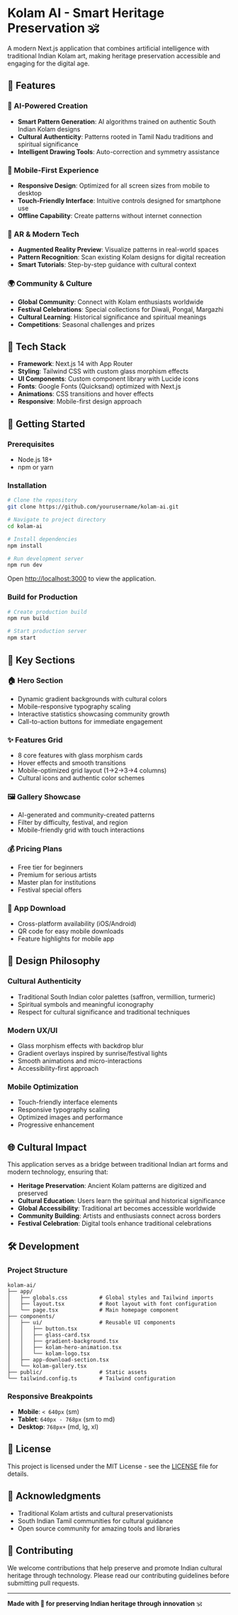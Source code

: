 # Kolam AI - Smart Heritage Preservation 🕉️

A modern Next.js application that combines artificial intelligence with traditional Indian Kolam art, making heritage preservation accessible and engaging for the digital age.

## 🌟 Features

### 🎨 AI-Powered Creation
- **Smart Pattern Generation**: AI algorithms trained on authentic South Indian Kolam designs
- **Cultural Authenticity**: Patterns rooted in Tamil Nadu traditions and spiritual significance
- **Intelligent Drawing Tools**: Auto-correction and symmetry assistance

### 📱 Mobile-First Experience
- **Responsive Design**: Optimized for all screen sizes from mobile to desktop
- **Touch-Friendly Interface**: Intuitive controls designed for smartphone use
- **Offline Capability**: Create patterns without internet connection

### 🔮 AR & Modern Tech
- **Augmented Reality Preview**: Visualize patterns in real-world spaces
- **Pattern Recognition**: Scan existing Kolam designs for digital recreation
- **Smart Tutorials**: Step-by-step guidance with cultural context

### 🌍 Community & Culture
- **Global Community**: Connect with Kolam enthusiasts worldwide
- **Festival Celebrations**: Special collections for Diwali, Pongal, Margazhi
- **Cultural Learning**: Historical significance and spiritual meanings
- **Competitions**: Seasonal challenges and prizes

## 🚀 Tech Stack

- **Framework**: Next.js 14 with App Router
- **Styling**: Tailwind CSS with custom glass morphism effects
- **UI Components**: Custom component library with Lucide icons
- **Fonts**: Google Fonts (Quicksand) optimized with Next.js
- **Animations**: CSS transitions and hover effects
- **Responsive**: Mobile-first design approach

## 📱 Getting Started

### Prerequisites
- Node.js 18+ 
- npm or yarn

### Installation

```bash
# Clone the repository
git clone https://github.com/yourusername/kolam-ai.git

# Navigate to project directory
cd kolam-ai

# Install dependencies
npm install

# Run development server
npm run dev
```

Open [http://localhost:3000](http://localhost:3000) to view the application.

### Build for Production

```bash
# Create production build
npm run build

# Start production server
npm start
```

## 🎯 Key Sections

### 🏠 Hero Section
- Dynamic gradient backgrounds with cultural colors
- Mobile-responsive typography scaling
- Interactive statistics showcasing community growth
- Call-to-action buttons for immediate engagement

### ✨ Features Grid
- 8 core features with glass morphism cards
- Hover effects and smooth transitions
- Mobile-optimized grid layout (1→2→3→4 columns)
- Cultural icons and authentic color schemes

### 🖼️ Gallery Showcase
- AI-generated and community-created patterns
- Filter by difficulty, festival, and region
- Mobile-friendly grid with touch interactions

### 💰 Pricing Plans
- Free tier for beginners
- Premium for serious artists
- Master plan for institutions
- Festival special offers

### 📲 App Download
- Cross-platform availability (iOS/Android)
- QR code for easy mobile downloads
- Feature highlights for mobile app

## 🎨 Design Philosophy

### Cultural Authenticity
- Traditional South Indian color palettes (saffron, vermillion, turmeric)
- Spiritual symbols and meaningful iconography
- Respect for cultural significance and traditional techniques

### Modern UX/UI
- Glass morphism effects with backdrop blur
- Gradient overlays inspired by sunrise/festival lights
- Smooth animations and micro-interactions
- Accessibility-first approach

### Mobile Optimization
- Touch-friendly interface elements
- Responsive typography scaling
- Optimized images and performance
- Progressive enhancement

## 🌐 Cultural Impact

This application serves as a bridge between traditional Indian art forms and modern technology, ensuring that:

- **Heritage Preservation**: Ancient Kolam patterns are digitized and preserved
- **Cultural Education**: Users learn the spiritual and historical significance
- **Global Accessibility**: Traditional art becomes accessible worldwide
- **Community Building**: Artists and enthusiasts connect across borders
- **Festival Celebration**: Digital tools enhance traditional celebrations

## 🛠️ Development

### Project Structure
```
kolam-ai/
├── app/
│   ├── globals.css          # Global styles and Tailwind imports
│   ├── layout.tsx           # Root layout with font configuration
│   └── page.tsx             # Main homepage component
├── components/
│   ├── ui/                  # Reusable UI components
│   │   ├── button.tsx
│   │   ├── glass-card.tsx
│   │   ├── gradient-background.tsx
│   │   ├── kolam-hero-animation.tsx
│   │   └── kolam-logo.tsx
│   ├── app-download-section.tsx
│   └── kolam-gallery.tsx
├── public/                  # Static assets
└── tailwind.config.ts       # Tailwind configuration
```

### Responsive Breakpoints
- **Mobile**: `< 640px` (sm)
- **Tablet**: `640px - 768px` (sm to md)
- **Desktop**: `768px+` (md, lg, xl)

## 📄 License

This project is licensed under the MIT License - see the [LICENSE](LICENSE) file for details.

## 🙏 Acknowledgments

- Traditional Kolam artists and cultural preservationists
- South Indian Tamil communities for cultural guidance
- Open source community for amazing tools and libraries

## 🤝 Contributing

We welcome contributions that help preserve and promote Indian cultural heritage through technology. Please read our contributing guidelines before submitting pull requests.

---

**Made with 🧡 for preserving Indian heritage through innovation** 🕉️
